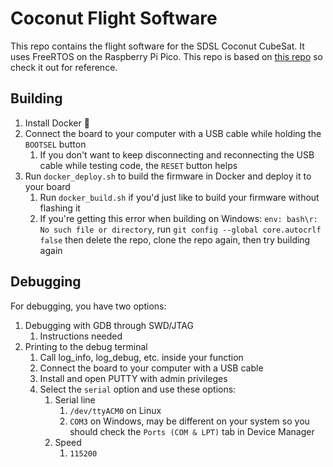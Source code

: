 # Coconut Flight Software

This repo contains the flight software for the SDSL Coconut CubeSat. It uses FreeRTOS on the Raspberry Pi Pico. This repo is based on [this repo](https://github.com/smittytone/RP2040-FreeRTOS) so check it out for reference.

## Building

1. Install Docker 🐋
2. Connect the board to your computer with a USB cable while holding the `BOOTSEL` button
   1. If you don't want to keep disconnecting and reconnecting the USB cable while testing code, the `RESET` button helps
3. Run `docker_deploy.sh` to build the firmware in Docker and deploy it to your board
   1. Run `docker_build.sh` if you'd just like to build your firmware without flashing it
   2. If you're getting this error when building on Windows: `env: bash\r: No such file or directory`, run `git config --global core.autocrlf false` then delete the repo, clone the repo again, then try building again

## Debugging

For debugging, you have two options:
1. Debugging with GDB through SWD/JTAG
   1. Instructions needed
2. Printing to the debug terminal
   1. Call log_info, log_debug, etc. inside your function
   2. Connect the board to your computer with a USB cable
   3. Install and open PUTTY with admin privileges 
   4. Select the `serial` option and use these options:
      1. Serial line
         1. `/dev/ttyACM0` on Linux
         2. `COM3` on Windows, may be different on your system so you should check the `Ports (COM & LPT)` tab in Device Manager
      2. Speed
         1. `115200`
